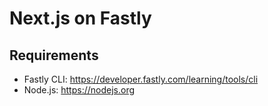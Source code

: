 # Next.js on Fastly

## Requirements

- Fastly CLI: https://developer.fastly.com/learning/tools/cli
- Node.js: https://nodejs.org
